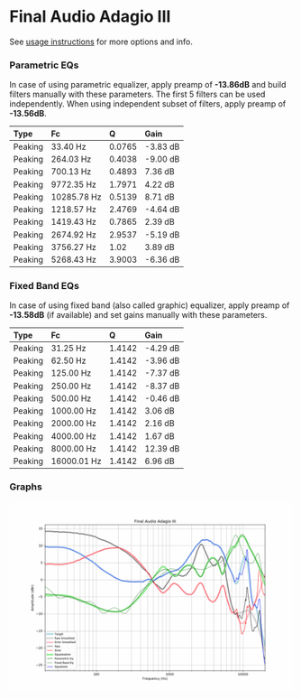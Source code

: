 # Final Audio Adagio III
See [usage instructions](https://github.com/jaakkopasanen/AutoEq#usage) for more options and info.

### Parametric EQs
In case of using parametric equalizer, apply preamp of **-13.86dB** and build filters manually
with these parameters. The first 5 filters can be used independently.
When using independent subset of filters, apply preamp of **-13.56dB**.

| Type    | Fc          |      Q | Gain     |
|:--------|:------------|:-------|:---------|
| Peaking | 33.40 Hz    | 0.0765 | -3.83 dB |
| Peaking | 264.03 Hz   | 0.4038 | -9.00 dB |
| Peaking | 700.13 Hz   | 0.4893 | 7.36 dB  |
| Peaking | 9772.35 Hz  | 1.7971 | 4.22 dB  |
| Peaking | 10285.78 Hz | 0.5139 | 8.71 dB  |
| Peaking | 1218.57 Hz  | 2.4769 | -4.64 dB |
| Peaking | 1419.43 Hz  | 0.7865 | 2.39 dB  |
| Peaking | 2674.92 Hz  | 2.9537 | -5.19 dB |
| Peaking | 3756.27 Hz  | 1.02   | 3.89 dB  |
| Peaking | 5268.43 Hz  | 3.9003 | -6.36 dB |

### Fixed Band EQs
In case of using fixed band (also called graphic) equalizer, apply preamp of **-13.58dB**
(if available) and set gains manually with these parameters.

| Type    | Fc          |      Q | Gain     |
|:--------|:------------|:-------|:---------|
| Peaking | 31.25 Hz    | 1.4142 | -4.29 dB |
| Peaking | 62.50 Hz    | 1.4142 | -3.96 dB |
| Peaking | 125.00 Hz   | 1.4142 | -7.37 dB |
| Peaking | 250.00 Hz   | 1.4142 | -8.37 dB |
| Peaking | 500.00 Hz   | 1.4142 | -0.46 dB |
| Peaking | 1000.00 Hz  | 1.4142 | 3.06 dB  |
| Peaking | 2000.00 Hz  | 1.4142 | 2.16 dB  |
| Peaking | 4000.00 Hz  | 1.4142 | 1.67 dB  |
| Peaking | 8000.00 Hz  | 1.4142 | 12.39 dB |
| Peaking | 16000.01 Hz | 1.4142 | 6.96 dB  |

### Graphs
![](./Final%20Audio%20Adagio%20III.png)